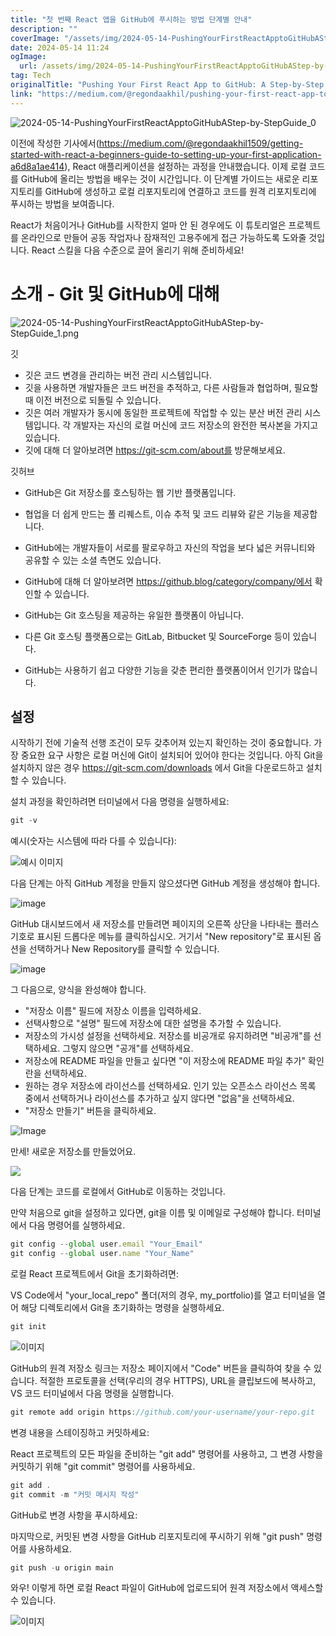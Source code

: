 ```yaml
---
title: "첫 번째 React 앱을 GitHub에 푸시하는 방법 단계별 안내"
description: ""
coverImage: "/assets/img/2024-05-14-PushingYourFirstReactApptoGitHubAStep-by-StepGuide_0.png"
date: 2024-05-14 11:24
ogImage: 
  url: /assets/img/2024-05-14-PushingYourFirstReactApptoGitHubAStep-by-StepGuide_0.png
tag: Tech
originalTitle: "Pushing Your First React App to GitHub: A Step-by-Step Guide"
link: "https://medium.com/@regondaakhil/pushing-your-first-react-app-to-github-a-step-by-step-guide-f7b592e67658"
---
```



![2024-05-14-PushingYourFirstReactApptoGitHubAStep-by-StepGuide_0](/assets/img/2024-05-14-PushingYourFirstReactApptoGitHubAStep-by-StepGuide_0.png)

이전에 작성한 기사에서(https://medium.com/@regondaakhil1509/getting-started-with-react-a-beginners-guide-to-setting-up-your-first-application-a6d8a1ae414), React 애플리케이션을 설정하는 과정을 안내했습니다. 이제 로컬 코드를 GitHub에 올리는 방법을 배우는 것이 시간입니다. 이 단계별 가이드는 새로운 리포지토리를 GitHub에 생성하고 로컬 리포지토리에 연결하고 코드를 원격 리포지토리에 푸시하는 방법을 보여줍니다.

React가 처음이거나 GitHub를 시작한지 얼마 안 된 경우에도 이 튜토리얼은 프로젝트를 온라인으로 만들어 공동 작업자나 잠재적인 고용주에게 접근 가능하도록 도와줄 것입니다. React 스킬을 다음 수준으로 끌어 올리기 위해 준비하세요!

# 소개 - Git 및 GitHub에 대해



![2024-05-14-PushingYourFirstReactApptoGitHubAStep-by-StepGuide_1.png](/assets/img/2024-05-14-PushingYourFirstReactApptoGitHubAStep-by-StepGuide_1.png)

깃

- 깃은 코드 변경을 관리하는 버전 관리 시스템입니다.
- 깃을 사용하면 개발자들은 코드 버전을 추적하고, 다른 사람들과 협업하며, 필요할 때 이전 버전으로 되돌릴 수 있습니다.
- 깃은 여러 개발자가 동시에 동일한 프로젝트에 작업할 수 있는 분산 버전 관리 시스템입니다. 각 개발자는 자신의 로컬 머신에 코드 저장소의 완전한 복사본을 가지고 있습니다.
- 깃에 대해 더 알아보려면 https://git-scm.com/about를 방문해보세요.

깃허브



- GitHub은 Git 저장소를 호스팅하는 웹 기반 플랫폼입니다.
- 협업을 더 쉽게 만드는 풀 리퀘스트, 이슈 추적 및 코드 리뷰와 같은 기능을 제공합니다.
- GitHub에는 개발자들이 서로를 팔로우하고 자신의 작업을 보다 넓은 커뮤니티와 공유할 수 있는 소셜 측면도 있습니다.
- GitHub에 대해 더 알아보려면 https://github.blog/category/company/에서 확인할 수 있습니다.

- GitHub는 Git 호스팅을 제공하는 유일한 플랫폼이 아닙니다.
- 다른 Git 호스팅 플랫폼으로는 GitLab, Bitbucket 및 SourceForge 등이 있습니다.
- GitHub는 사용하기 쉽고 다양한 기능을 갖춘 편리한 플랫폼이어서 인기가 많습니다.

## 설정

시작하기 전에 기술적 선행 조건이 모두 갖추어져 있는지 확인하는 것이 중요합니다. 가장 중요한 요구 사항은 로컬 머신에 Git이 설치되어 있어야 한다는 것입니다. 아직 Git을 설치하지 않은 경우 https://git-scm.com/downloads 에서 Git을 다운로드하고 설치할 수 있습니다.



설치 과정을 확인하려면 터미널에서 다음 명령을 실행하세요:

```js
git -v
```

예시(숫자는 시스템에 따라 다를 수 있습니다):

![예시 이미지](/assets/img/2024-05-14-PushingYourFirstReactApptoGitHubAStep-by-StepGuide_2.png)



다음 단계는 아직 GitHub 계정을 만들지 않으셨다면 GitHub 계정을 생성해야 합니다.

![image](/assets/img/2024-05-14-PushingYourFirstReactApptoGitHubAStep-by-StepGuide_3.png)

GitHub 대시보드에서 새 저장소를 만들려면 페이지의 오른쪽 상단을 나타내는 플러스 기호로 표시된 드롭다운 메뉴를 클릭하십시오. 거기서 "New repository"로 표시된 옵션을 선택하거나 New Repository를 클릭할 수 있습니다.

![image](/assets/img/2024-05-14-PushingYourFirstReactApptoGitHubAStep-by-StepGuide_4.png)



그 다음으로, 양식을 완성해야 합니다.

- "저장소 이름" 필드에 저장소 이름을 입력하세요.
- 선택사항으로 "설명" 필드에 저장소에 대한 설명을 추가할 수 있습니다.
- 저장소의 가시성 설정을 선택하세요. 저장소를 비공개로 유지하려면 "비공개"를 선택하세요. 그렇지 않으면 "공개"를 선택하세요.
- 저장소에 README 파일을 만들고 싶다면 "이 저장소에 README 파일 추가" 확인란을 선택하세요.
- 원하는 경우 저장소에 라이선스를 선택하세요. 인기 있는 오픈소스 라이선스 목록 중에서 선택하거나 라이선스를 추가하고 싶지 않다면 "없음"을 선택하세요.
- "저장소 만들기" 버튼을 클릭하세요.

![Image](/assets/img/2024-05-14-PushingYourFirstReactApptoGitHubAStep-by-StepGuide_5.png)

만세! 새로운 저장소를 만들었어요.



<img src="/assets/img/2024-05-14-PushingYourFirstReactApptoGitHubAStep-by-StepGuide_6.png" />

다음 단계는 코드를 로컬에서 GitHub로 이동하는 것입니다.

만약 처음으로 git을 설정하고 있다면, git을 이름 및 이메일로 구성해야 합니다. 터미널에서 다음 명령어를 실행하세요.

```js
git config --global user.email "Your_Email"
git config --global user.name "Your_Name"
```



로컬 React 프로젝트에서 Git을 초기화하려면:

VS Code에서 "your_local_repo" 폴더(저의 경우, my_portfolio)를 열고 터미널을 열어 해당 디렉토리에서 Git을 초기화하는 명령을 실행하세요.

```js
git init
```




![이미지](/assets/img/2024-05-14-PushingYourFirstReactApptoGitHubAStep-by-StepGuide_7.png)

GitHub의 원격 저장소 링크는 저장소 페이지에서 "Code" 버튼을 클릭하여 찾을 수 있습니다. 적절한 프로토콜을 선택(우리의 경우 HTTPS), URL을 클립보드에 복사하고, VS 코드 터미널에서 다음 명령을 실행합니다.

```js
git remote add origin https://github.com/your-username/your-repo.git
```

변경 내용을 스테이징하고 커밋하세요:




React 프로젝트의 모든 파일을 준비하는 "git add" 명령어를 사용하고, 그 변경 사항을 커밋하기 위해 "git commit" 명령어를 사용하세요.

```js
git add .
git commit -m "커밋 메시지 작성"
```

GitHub로 변경 사항을 푸시하세요:

마지막으로, 커밋된 변경 사항을 GitHub 리포지토리에 푸시하기 위해 "git push" 명령어를 사용하세요.



```js
git push -u origin main
```

와우! 이렇게 하면 로컬 React 파일이 GitHub에 업로드되어 원격 저장소에서 액세스할 수 있습니다.

![이미지](/assets/img/2024-05-14-PushingYourFirstReactApptoGitHubAStep-by-StepGuide_8.png)

